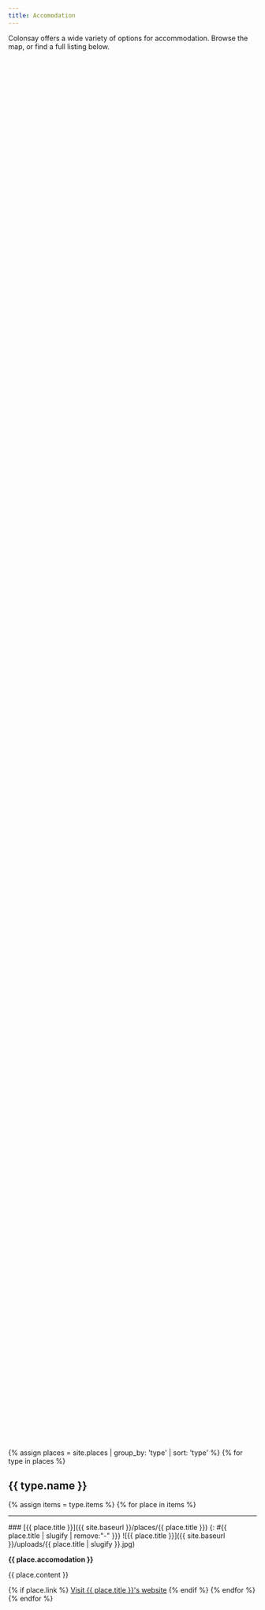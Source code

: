 ```yaml
---
title: Accomodation
---
```


<p>Colonsay offers a wide variety of options for accommodation. Browse the map, or find a full listing below.</p>
<div id="mapid" style="height:70vh;"></div>

{% assign places = site.places | group_by: 'type' | sort: 'type' %}
{% for type in places %}
## {{ type.name }}
{% assign items = type.items %}
{% for place in items %}
<hr />
### [{{ place.title }}]({{ site.baseurl }}/places/{{ place.title }}) 
{: #{{ place.title | slugify | remove:"-" }}}
![{{ place.title }}]({{ site.baseurl }}/uploads/{{ place.title | slugify }}.jpg)

**{{ place.accomodation }}**

{{ place.content }}

{% if place.link %}
<a href="{{ place.link }}">Visit {{ place.title }}'s website</a>
{% endif %}
{% endfor %}
{% endfor %}

<link rel="stylesheet" href="https://unpkg.com/leaflet@1.3.4/dist/leaflet.css" integrity="sha512-puBpdR0798OZvTTbP4A8Ix/l+A4dHDD0DGqYW6RQ+9jxkRFclaxxQb/SJAWZfWAkuyeQUytO7+7N4QKrDh+drA==" crossorigin=""/>
<script src="https://unpkg.com/leaflet@1.3.4/dist/leaflet.js" integrity="sha512-nMMmRyTVoLYqjP9hrbed9S+FzjZHW5gY1TWCHA5ckwXZBadntCNs8kEqAWdrb9O7rxbCaA4lKTIWjDXZxflOcA==" crossorigin=""></script>
<script type="text/javascript" src="https://stamen-maps.a.ssl.fastly.net/js/tile.stamen.js"></script>
<script>
    var layer = new L.StamenTileLayer("watercolor");
    var map = new L.Map("mapid", {
        center: new L.LatLng(56.05, -6.21),
        zoom: 11
    });
    map.addLayer(layer);
    {%- for place in site.places -%}
    var {{ place.title | slugify | remove: "4" | remove: "-" }} = L.marker([{{ place.coord }}]).addTo(map);
    {{ place.title | slugify | remove: "4" | remove: "-" }}.bindPopup("<p>{{ place.title }} <br /><a href='#{{ place.title | slugify | remove: "-" }}'>Click for details</a></p>");
    {% endfor %}
</script>